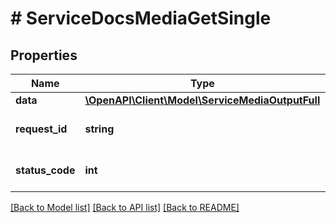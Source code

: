 # # ServiceDocsMediaGetSingle

## Properties

Name | Type | Description | Notes
------------ | ------------- | ------------- | -------------
**data** | [**\OpenAPI\Client\Model\ServiceMediaOutputFull**](ServiceMediaOutputFull.md) |  | [optional]
**request_id** | **string** | Unique id for each request | [optional]
**status_code** | **int** | HTTP response status code | [optional]

[[Back to Model list]](../../README.md#models) [[Back to API list]](../../README.md#endpoints) [[Back to README]](../../README.md)
